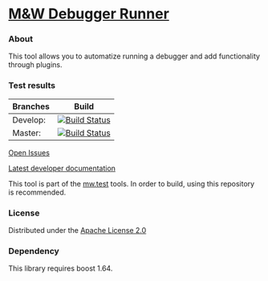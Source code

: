 # [M&W Debugger Runner](https://github.com/mw-sc/mw.dbg-runner)

### About
This tool allows you to automatize running a debugger and add functionality through plugins.

### Test results

Branches        | Build         |
----------------|-------------- | 
Develop:        | [![Build Status](https://travis-ci.org/mw-sc/mw.dbg-runner.svg?branch=develop)](https://travis-ci.org/mw-sc/mw.dbg-runner) |
Master:         | [![Build Status](https://travis-ci.org/mw-sc/mw.dbg-runner.svg?branch=master)](https://travis-ci.org/mw-sc/mw.dbg-runner)  |

[Open Issues](https://github.com/mw-sc/mw.dbg-runner/issues)

[Latest developer documentation](http://mw-sc.github.io/dbg-runner/)


This tool is part of the [mw.test](https://github.com/mw-sc/mw.test) tools. In order to build, using this repository is recommended.

### License
Distributed under the [Apache License 2.0](http://www.apache.org/licenses/LICENSE-2.0.html)

### Dependency

This library requires boost 1.64. 